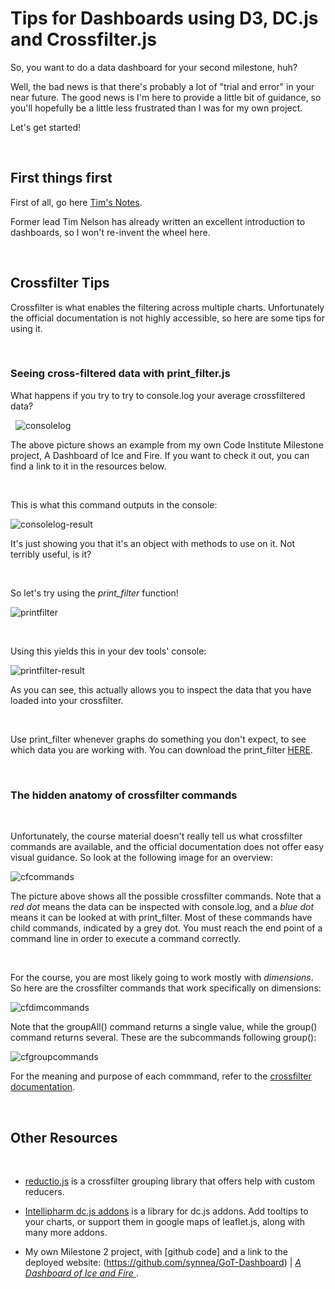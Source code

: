 # Tips for Dashboards using D3, DC.js and Crossfilter.js

So, you want to do a data dashboard for your second milestone, huh?

Well, the bad news is that there's probably a lot of "trial and error" in your near future. The good news is I'm here to provide a little bit of guidance, so you'll hopefully be a little less frustrated than I was for my own project.

Let's get started!

&nbsp;
&nbsp;

## First things first

First of all, go here [Tim's Notes](https://github.com/TravelTimN/ci-ifd-lead/blob/master/week3-d3-dc/d3-dc.md).

Former lead Tim Nelson has already written an excellent introduction to dashboards, so I won't re-invent the wheel here.

&nbsp;
&nbsp;

## Crossfilter Tips

Crossfilter is what enables the filtering across multiple charts. Unfortunately the official documentation is not highly accessible, so here are some tips for using it.

&nbsp;

### Seeing cross-filtered data with print_filter.js

What happens if you try to try to console.log your average crossfiltered data?

&nbsp;
![consolelog](https://github.com/synnea/ci-ifd-lead/blob/master/dashboards/images/consolelogdim.PNG)

The above picture shows an example from my own Code Institute Milestone project, A Dashboard of Ice and Fire. If you want to check it out, you can find a link to it in the resources below.

&nbsp;

This is what this command outputs in the console:

![consolelog-result](https://github.com/synnea/ci-ifd-lead/blob/master/dashboards/images/consolelogresult.PNG)

It's just showing you that it's an object with methods to use on it. Not terribly useful, is it?

&nbsp;

So let's try using the *print_filter* function!

![printfilter](https://github.com/synnea/ci-ifd-lead/blob/master/dashboards/images/printfilter.PNG)

&nbsp;

Using this yields this in your dev tools' console:

![printfilter-result](https://github.com/synnea/ci-ifd-lead/blob/master/dashboards/images/printfilterresult.PNG)

As you can see, this actually allows you to inspect the data that you have loaded into your crossfilter.

&nbsp;

Use print_filter whenever graphs do something you don't expect, to see which data you are working with. You can download the print_filter [HERE](https://gist.github.com/xhinking/9341806).

&nbsp;

### The hidden anatomy of crossfilter commands

&nbsp;

Unfortunately, the course material doesn't really tell us what crossfilter commands are available, and the official documentation does not offer easy visual guidance. So look at the following image for an overview:

![cfcommands](https://github.com/synnea/ci-ifd-lead/blob/master/dashboards/images/cfcommands.PNG)

The picture above shows all the possible crossfilter commands. Note that a *red dot* means the data can be inspected with console.log, and a *blue dot* means it can be looked at with print_filter. Most of these commands have child commands, indicated by a grey dot. You must reach the end point of a command line in order to execute a command correctly.

&nbsp;

For the course, you are most likely going to work mostly with *dimensions*. So here are the crossfilter commands that work specifically on dimensions:

![cfdimcommands](https://github.com/synnea/ci-ifd-lead/blob/master/dashboards/images/cfdimension.PNG)

Note that the groupAll() command returns a single value, while the group() command returns several. These are the subcommands following group():

![cfgroupcommands](https://github.com/synnea/ci-ifd-lead/blob/master/dashboards/images/cfgroup.PNG)

For the meaning and purpose of each commmand, refer to the [crossfilter documentation](https://github.com/square/crossfilter/wiki/API-Reference).

&nbsp;

## Other Resources

&nbsp;

* [reductio.js](https://github.com/crossfilter/reductio) is a crossfilter grouping library that offers help with custom reducers. 

* [Intellipharm dc.js addons](https://github.com/Intellipharm/dc-addons) is a library for dc.js addons. Add tooltips to your charts, or support them in google maps of leaflet.js, along with many more addons. 

* My own Milestone 2 project, with [github code] and a link to the deployed website: (https://github.com/synnea/GoT-Dashboard) | *[A Dashboard of Ice and Fire ](https://synnea.github.io/GoT-Dashboard/)*.




















